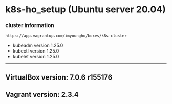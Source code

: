 # k8s-ho_setup (Ubuntu server 20.04)
### cluster information
```bash
https://app.vagrantup.com/imyoungho/boxes/k8s-cluster
```
- kubeadm version 1.25.0 
- kubectl version 1.25.0
- kubelet version 1.25.0
---   

## VirtualBox version: 7.0.6 r155176  
## Vagrant version: 2.3.4

